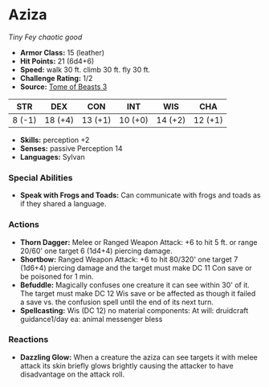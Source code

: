 # Aziza

*Tiny* *Fey* *chaotic good*

- **Armor Class:** 15 (leather)
- **Hit Points:** 21 (6d4+6)
- **Speed:** walk 30 ft. climb 30 ft. fly 30 ft.
- **Challenge Rating:** 1/2
- **Source:** [Tome of Beasts 3](https://koboldpress.com/kpstore/product/tome-of-beasts-2-for-5th-edition/)

| STR | DEX | CON | INT | WIS | CHA |
| --- | --- | --- | --- | --- | --- |
| 8 (-1) | 18 (+4) | 13 (+1) | 10 (+0) | 14 (+2) | 12 (+1) |

- **Skills:** perception +2
- **Senses:** passive Perception 14
- **Languages:** Sylvan
### Special Abilities
- **Speak with Frogs and Toads:** Can communicate with frogs and toads as if they shared a language.
### Actions
- **Thorn Dagger:** Melee or Ranged Weapon Attack: +6 to hit 5 ft. or range 20/60' one target 6 (1d4+4) piercing damage.
- **Shortbow:** Ranged Weapon Attack: +6 to hit 80/320' one target 7 (1d6+4) piercing damage and the target must make DC 11 Con save or be poisoned for 1 min.
- **Befuddle:** Magically confuses one creature it can see within 30' of it. The target must make DC 12 Wis save or be affected as though it failed a save vs. the confusion spell until the end of its next turn.
- **Spellcasting:** Wis (DC 12) no material components: At will: druidcraft guidance1/day ea: animal messenger bless
### Reactions
- **Dazzling Glow:** When a creature the aziza can see targets it with melee attack its skin briefly glows brightly causing the attacker to have disadvantage on the attack roll.
